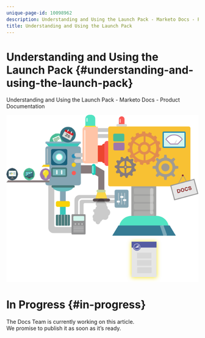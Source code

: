 ```yaml
---
unique-page-id: 10098962
description: Understanding and Using the Launch Pack - Marketo Docs - Product Documentation
title: Understanding and Using the Launch Pack
---
```


# Understanding and Using the Launch Pack {#understanding-and-using-the-launch-pack}

Understanding and Using the Launch Pack - Marketo Docs - Product Documentation

![](assets/coming-soon.png) 

# In Progress {#in-progress}

The Docs Team is currently working on this article.   
We promise to publish it as soon as it’s ready.
